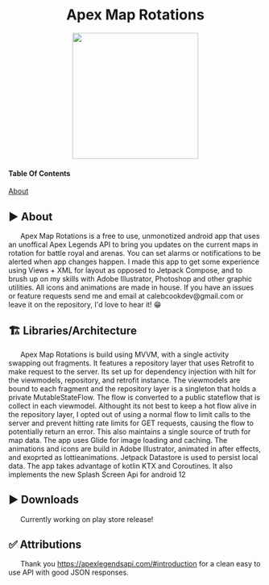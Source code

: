 <h1 align="center">Apex Map Rotations</h1>
 <p align="center">
  <img width="250" height="250" src="https://user-images.githubusercontent.com/49169067/174446678-9b697331-e67d-4433-af9f-29af2dc602c8.png">
 </p>

#### Table Of Contents
[About](#▶️-about)
## ▶️ About
<p>
 &nbsp;&nbsp;&nbsp;&nbsp;&nbsp;&nbsp;Apex Map Rotations is a free to use, unmonotized android app that uses an unoffical Apex Legends API to bring you updates on the current maps in rotation
for battle royal and arenas. You can set alarms or notifications to be alerted when app changes happen.
I made this app to get some experience using Views + XML for layout as opposed to Jetpack Compose, and to brush up on my skills with Adobe Illustrator,
Photoshop and other graphic utilities. All icons and animations are made in house. If you have an issues or feature requests send me and 
email at calebcookdev@gmail.com or leave it on the repository, I'd love to hear it! 😁
 </P>

## 🏗️ Libraries/Architecture 
&nbsp;&nbsp;&nbsp;&nbsp;&nbsp;&nbsp;Apex Map Rotations is build using MVVM, with a single activity swapping out fragments. It features a repository layer that uses Retrofit
to make request to the server. Its set up for dependency injection with hilt for the viewmodels, repository, and retrofit instance.
The viewmodels are bound to each fragment and the repository layer is a singleton that holds a private MutableStateFlow. The flow is converted to a public stateflow that is collect in each viewmodel. Althought its not best to keep a hot flow alive in the repository layer, I opted out of using a normal flow
to limit calls to the server and prevent hitting rate limits for GET requests, causing the flow to potentially return an error. This also maintains a single source of truth for map data. The app uses Glide for image loading and caching. The animations and icons are build in Adobe Illustrator, animated in after effects, and exoprted as lottieanimations. Jetpack Datastore is used to persist local data. The app takes advantage of kotlin KTX and Coroutines. It also implements the new Splash Screen Api for android 12

## ▶️ Downloads 
&nbsp;&nbsp;&nbsp;&nbsp;&nbsp;&nbsp;Currently working on play store release! 

## ✅ Attributions  
&nbsp;&nbsp;&nbsp;&nbsp;&nbsp;&nbsp;Thank you https://apexlegendsapi.com/#introduction for a clean easy to use API with good JSON responses. 






